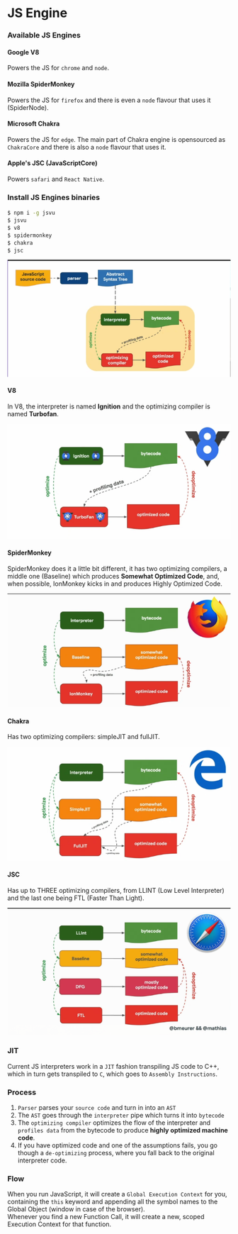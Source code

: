 # JS Engine

### Available JS Engines
#### Google V8
Powers the JS for `chrome` and `node`.

#### Mozilla SpiderMonkey
Powers the JS for `firefox` and there is even a `node` flavour that uses it (SpiderNode).

#### Microsoft Chakra
Powers the JS for `edge`. The main part of Chakra engine is opensourced as `ChakraCore` and there is also a `node` flavour that uses it.

#### Apple's JSC (JavaScriptCore)
Powers `safari` and `React Native`.

### Install JS Engines binaries
```zsh
$ npm i -g jsvu
$ jsvu
$ v8
$ spidermonkey
$ chakra
$ jsc
```
![JavaScript Engine Diagram](img/js2.png)

#### V8
In V8, the interpreter is named **Ignition** and the optimizing compiler is named **Turbofan**.  

![V8 Engine Diagram](img/js3.png)  

#### SpiderMonkey
SpiderMonkey does it a little bit different, it has two optimizing compilers, a middle one (Baseline) which produces **Somewhat Optimized Code**, and, when possible, IonMonkey kicks in and produces Highly Optimized Code.  

![SpiderMonkey Engine Diagram](img/js4.png)  

#### Chakra
Has two optimizing compilers: simpleJIT and fullJIT.

![Chakra Engine Diagram](img/js5.png)  

#### JSC
Has up to THREE optimizing compilers, from LLINT (Low Level Interpreter) and the last one being FTL (Faster Than Light).

![JSC Engine Diagram](img/js6.png)  

### JIT
Current JS interpreters work in a `JIT` fashion transpiling JS code to C++, which in turn gets transpiled to `C`, which goes to `Assembly Instructions`.

### Process
1. `Parser` parses your `source code` and turn in into an `AST`
1. The `AST` goes through the `interpreter` pipe which turns it into `bytecode`
1. The `optimizing compiler` optimizes the flow of the interpreter and `profiles data` from the bytecode to produce **highly optimized machine code**.
1. If you have optimized code and one of the assumptions fails, you go though a `de-optimizing` process, where you fall back to the original interpreter code.

### Flow
When you run JavaScript, it will create a `Global Execution Context` for you, containing the `this` keyword and appending all the symbol names to the Global Object (window in case of the browser).  
Whenever you find a new Function Call, it will create a new, scoped Execution Context for that function.